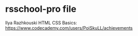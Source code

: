 # rsschool-pro file
Ilya Razhkouski
HTML CSS Basics: https://www.codecademy.com/users/PoiSkuLL/achievements
